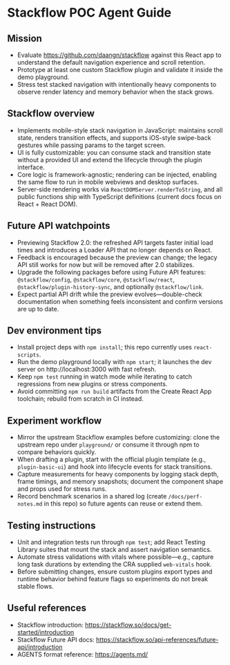 # Stackflow POC Agent Guide

## Mission
- Evaluate https://github.com/daangn/stackflow against this React app to understand the default navigation experience and scroll retention.
- Prototype at least one custom Stackflow plugin and validate it inside the demo playground.
- Stress test stacked navigation with intentionally heavy components to observe render latency and memory behavior when the stack grows.

## Stackflow overview
- Implements mobile-style stack navigation in JavaScript: maintains scroll state, renders transition effects, and supports iOS-style swipe-back gestures while passing params to the target screen.
- UI is fully customizable: you can consume stack and transition state without a provided UI and extend the lifecycle through the plugin interface.
- Core logic is framework-agnostic; rendering can be injected, enabling the same flow to run in mobile webviews and desktop surfaces.
- Server-side rendering works via `ReactDOMServer.renderToString`, and all public functions ship with TypeScript definitions (current docs focus on React + React DOM).

## Future API watchpoints
- Previewing Stackflow 2.0: the refreshed API targets faster initial load times and introduces a Loader API that no longer depends on React.
- Feedback is encouraged because the preview can change; the legacy API still works for now but will be removed after 2.0 stabilizes.
- Upgrade the following packages before using Future API features: `@stackflow/config`, `@stackflow/core`, `@stackflow/react`, `@stackflow/plugin-history-sync`, and optionally `@stackflow/link`.
- Expect partial API drift while the preview evolves—double-check documentation when something feels inconsistent and confirm versions are up to date.

## Dev environment tips
- Install project deps with `npm install`; this repo currently uses `react-scripts`.
- Run the demo playground locally with `npm start`; it launches the dev server on http://localhost:3000 with fast refresh.
- Keep `npm test` running in watch mode while iterating to catch regressions from new plugins or stress components.
- Avoid committing `npm run build` artifacts from the Create React App toolchain; rebuild from scratch in CI instead.

## Experiment workflow
- Mirror the upstream Stackflow examples before customizing: clone the upstream repo under `playground/` or consume it through npm to compare behaviors quickly.
- When drafting a plugin, start with the official plugin template (e.g., `plugin-basic-ui`) and hook into lifecycle events for stack transitions.
- Capture measurements for heavy components by logging stack depth, frame timings, and memory snapshots; document the component shape and props used for stress runs.
- Record benchmark scenarios in a shared log (create `/docs/perf-notes.md` in this repo) so future agents can reuse or extend them.

## Testing instructions
- Unit and integration tests run through `npm test`; add React Testing Library suites that mount the stack and assert navigation semantics.
- Automate stress validations with vitals where possible—e.g., capture long task durations by extending the CRA supplied `web-vitals` hook.
- Before submitting changes, ensure custom plugins export types and runtime behavior behind feature flags so experiments do not break stable flows.

## Useful references
- Stackflow introduction: https://stackflow.so/docs/get-started/introduction
- Stackflow Future API docs: https://stackflow.so/api-references/future-api/introduction
- AGENTS format reference: https://agents.md/
